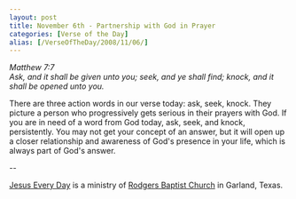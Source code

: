 ```yaml
---
layout: post
title: November 6th - Partnership with God in Prayer
categories: [Verse of the Day]
alias: [/VerseOfTheDay/2008/11/06/]
---
```


_Matthew 7:7  
Ask, and it shall be given unto you; seek, and ye shall find; knock,
and it shall be opened unto you._

There are three action words in our verse today: ask, seek, knock.
They picture a person who progressively gets serious in their prayers
with God. If you are in need of a word from God today, ask, seek, and
knock, persistently. You may not get your concept of an answer, but
it will open up a closer relationship and awareness of God's presence
in your life, which is always part of God's answer.

 --

<a href=http://jesuseveryday.net>Jesus Every Day</a> is a ministry of <a href=http://rodgersbaptist.net>Rodgers Baptist Church</a> in Garland, Texas.
